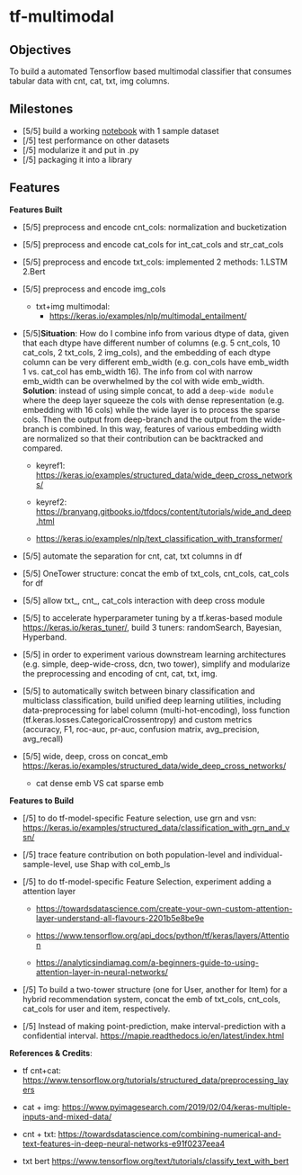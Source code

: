 # tf-multimodal

## Objectives

To build a automated Tensorflow based multimodal classifier that consumes tabular data with cnt, cat, txt, img columns.

## Milestones
- [5/5] build a working [notebook](https://github.com/wjlgatech/tf-multimodal/blob/main/tf_multimodal.ipynb) with 1 sample dataset
- [/5] test performance on other datasets
- [/5] modularize it and put in .py
- [/5] packaging it into a library

## Features

**Features Built**
- [5/5] preprocess and encode cnt_cols: normalization and bucketization

- [5/5] preprocess and encode cat_cols for int_cat_cols and str_cat_cols

- [5/5] preprocess and encode txt_cols: implemented 2 methods: 1.LSTM 2.Bert

- [5/5] preprocess and encode img_cols
  - txt+img multimodal: 
    - https://keras.io/examples/nlp/multimodal_entailment/

- [5/5]**Situation**: How do I combine info from various dtype of data, given that each dtype have different number of columns (e.g. 5 cnt_cols, 10 cat_cols, 2 txt_cols, 2 img_cols),  and the embedding of each dtype column can be very different emb_width (e.g. con_cols have emb_width 1 vs. cat_col has emb_width 16). The info from col with narrow emb_width can be overwhelmed by the col with wide emb_width. **Solution**: instead of using simple concat, to add a `deep-wide module` where the deep layer squeeze the cols with dense representation (e.g. embedding with 16 cols) while the wide layer is to process the sparse cols. Then the output from deep-branch and the output from the wide-branch is combined. In this way, features of various embedding width are normalized so that their contribution can be backtracked and compared.
  - keyref1: https://keras.io/examples/structured_data/wide_deep_cross_networks/
  - keyref2: https://branyang.gitbooks.io/tfdocs/content/tutorials/wide_and_deep.html



  - https://keras.io/examples/nlp/text_classification_with_transformer/



- [5/5] automate the separation for cnt, cat, txt columns in df

- [5/5] OneTower structure: concat the emb of txt_cols, cnt_cols, cat_cols for df

- [5/5] allow txt_, cnt_, cat_cols interaction with deep cross module

- [5/5] to accelerate hyperparameter tuning by a tf.keras-based module https://keras.io/keras_tuner/, build 3 tuners: randomSearch, Bayesian, Hyperband.

- [5/5] in order to experiment various downstream learning architectures (e.g. simple, deep-wide-cross, dcn, two tower), simplify and modularize the preprocessing and encoding of cnt, cat, txt, img.

- [5/5] to automatically switch between binary classification and multiclass classification, build unified deep learning utilities, including data-preprocessing for label column (multi-hot-encoding), loss function (tf.keras.losses.CategoricalCrossentropy) and custom metrics (accuracy, F1, roc-auc, pr-auc, confusion matrix, avg_precision, avg_recall)

- [5/5] wide, deep, cross on concat_emb
https://keras.io/examples/structured_data/wide_deep_cross_networks/
  - cat dense emb VS cat sparse emb
  
**Features to Build**

- [/5] to do tf-model-specific Feature selection, use grn and vsn: https://keras.io/examples/structured_data/classification_with_grn_and_vsn/

- [/5] trace feature contribution on both population-level and individual-sample-level, use Shap with col_emb_ls

- [/5] to do tf-model-specific Feature Selection, experiment adding a attention layer
  - https://towardsdatascience.com/create-your-own-custom-attention-layer-understand-all-flavours-2201b5e8be9e

  - https://www.tensorflow.org/api_docs/python/tf/keras/layers/Attention

  - https://analyticsindiamag.com/a-beginners-guide-to-using-attention-layer-in-neural-networks/

- [/5] To build a two-tower structure (one for User, another for Item) for a hybrid recommendation system, concat the emb of txt_cols, cnt_cols, cat_cols for user and item, respectively.

- [/5] Instead of making point-prediction, make interval-prediction with a confidential interval. https://mapie.readthedocs.io/en/latest/index.html

**References & Credits**:

- tf cnt+cat: https://www.tensorflow.org/tutorials/structured_data/preprocessing_layers

- cat + img: https://www.pyimagesearch.com/2019/02/04/keras-multiple-inputs-and-mixed-data/

- cnt + txt: https://towardsdatascience.com/combining-numerical-and-text-features-in-deep-neural-networks-e91f0237eea4

- txt bert https://www.tensorflow.org/text/tutorials/classify_text_with_bert
